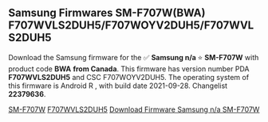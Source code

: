 <h2>Samsung Firmwares SM-F707W(BWA) F707WVLS2DUH5/F707WOYV2DUH5/F707WVLS2DUH5</h2>
Download the Samsung firmware for the ✅ <strong>Samsung n/a </strong> ⭐ <strong>SM-F707W</strong> with product code <strong>BWA</strong> <strong> from Canada</strong>. This firmware has version number PDA <strong>F707WVLS2DUH5</strong> and CSC F707WOYV2DUH5. The operating system of this firmware is Android R , with build date 2021-09-28. Changelist <strong>22379636</strong>.


[SM-F707W](https://samfirm.shop/samsung/model/SM-F707W)
[F707WVLS2DUH5](https://samfirm.shop/samsung/pda/F707WVLS2DUH5)
[Download Firmware Samsung n/a SM-F707W](https://samfirm.shop/samsung/firmware/460563)
